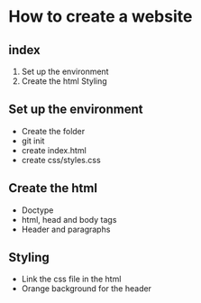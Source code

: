 # How to create a website 

## index 
1. Set up the environment 
1. Create the html
Styling 


## Set up the environment
- Create the folder 
- git init
- create index.html
- create css/styles.css

## Create the html
- Doctype
- html, head and body tags
- Header and paragraphs

## Styling
- Link the css file in the html
- Orange background for the header